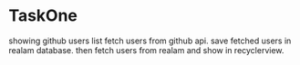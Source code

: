 # TaskOne
showing github users list
fetch users from github api.
save fetched users in realam database.
then fetch users from realam and show in recyclerview.
